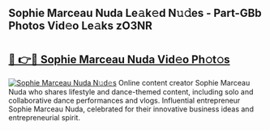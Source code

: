 ## Sophie Marceau Nuda Le𝚊k𝚎d N𝚞𝚍es - Part-GBb Photos Vid𝚎o Le𝚊ks zO3NR

# <h2><a href="http://fbdknu.evod.top/?m=Sophie+Marceau+Nuda">🔗 👉🔴 Sophie Marceau Nuda Vid𝚎o Ph𝚘t𝚘s</a></h2>

[![Sophie Marceau Nuda N𝚞d𝚎s](https://i.imgur.com/8V9OHl7.gif)](http://fbdknu.evod.top/?m=Sophie+Marceau+Nuda)
Online content creator Sophie Marceau Nuda who shares lifestyle and dance-themed content, including solo and collaborative dance performances and vlogs. Influential entrepreneur Sophie Marceau Nuda, celebrated for their innovative business ideas and entrepreneurial spirit. 
